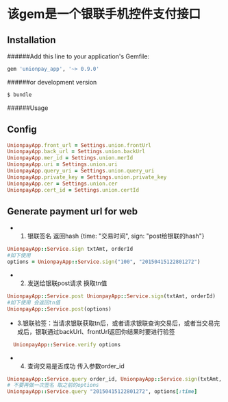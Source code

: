 
该gem是一个银联手机控件支付接口
=====

Installation
------

######Add this line to your application's Gemfile:
```ruby
gem 'unionpay_app', '~> 0.9.0'
```
######or development version
```ruby
$ bundle
```
######Usage

Config
------
```ruby
UnionpayApp.front_url = Settings.union.frontUrl
UnionpayApp.back_url = Settings.union.backUrl
UnionpayApp.mer_id = Settings.union.merId
UnionpayApp.uri = Settings.union.uri
UnionpayApp.query_uri = Settings.union.query_uri
UnionpayApp.private_key = Settings.union.private_key
UnionpayApp.cer = Settings.union.cer
UnionpayApp.cert_id = Settings.union.certId
```
Generate payment url for web
------

* 1. 银联签名 返回hash {time: "交易时间", sign: "post给银联的hash"}
```ruby
UnionpayApp::Service.sign txtAmt, orderId 
#如下使用
options = UnionpayApp::Service.sign("100", "20150415122801272")
```

* 2. 发送给银联post请求 换取tn值
```ruby
UnionpayApp::Service.post UnionpayApp::Service.sign(txtAmt, orderId)
#如下使用 会返回tn值
UnionpayApp::Service.post(options)
```
* 3.银联验签：当请求银联获取tn后，或者请求银联查询交易后，或者当交易完成后，银联通过backUrl、frontUrl返回你结果时要进行验签
```ruby
  UnionpayApp::Service.verify options
``` 
* 4. 查询交易是否成功 传入参数order_id
```ruby
UnionpayApp::Service.query order_id, UnionpayApp::Service.sign(txtAmt, orderId)[:time] 
# 不要再做一次签名 取之前的options
UnionpayApp::Service.query "20150415122801272", options[:time]
```
